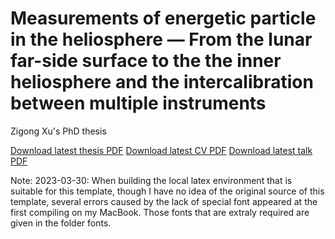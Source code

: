 Measurements of energetic particle in the heliosphere — From the lunar far-side surface to the the inner heliosphere and the intercalibration between multiple instruments
===========================================

Zigong Xu's PhD thesis

[Download latest thesis PDF](https://gitlab.physik.uni-kiel.de/xu/phd-thesis/builds/artifacts/master/raw/thesis.pdf?job=compile_thesis)
[Download latest CV PDF](https://gitlab.physik.uni-kiel.de/xu/phd-thesis/builds/artifacts/master/raw/cv.pdf?job=compile_cv)
[Download latest talk PDF](https://gitlab.physik.uni-kiel.de/xu/phd-thesis/builds/artifacts/master/raw/talk.pdf?job=compile_talk)

Note:
2023-03-30:  When building the local latex environment that is suitable for this template, though I have no idea of the original source of this template, several errors caused by the lack of special font appeared at the first compiling on my MacBook. Those fonts that are extraly required are given in the folder fonts. 
